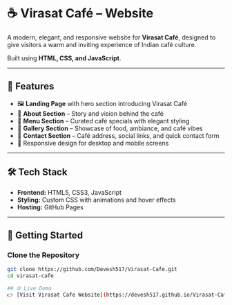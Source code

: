 
# ☕ Virasat Café – Website

A modern, elegant, and responsive website for **Virasat Café**, designed to give visitors a warm and inviting experience of Indian café culture.  

Built using **HTML, CSS, and JavaScript**.  

---

## 🌟 Features
- 🖼️ **Landing Page** with hero section introducing Virasat Café  
- 📖 **About Section** – Story and vision behind the café  
- 🍴 **Menu Section** – Curated café specials with elegant styling  
- 📸 **Gallery Section** – Showcase of food, ambiance, and café vibes  
- 📍 **Contact Section** – Café address, social links, and quick contact form  
- 🎨 Responsive design for desktop and mobile screens  

---

## 🛠️ Tech Stack
- **Frontend:** HTML5, CSS3, JavaScript  
- **Styling:** Custom CSS with animations and hover effects  
- **Hosting:** GitHub Pages  

---

## 🚀 Getting Started

### Clone the Repository
```bash
git clone https://github.com/Devesh517/Virasat-Cafe.git
cd virasat-cafe

## 🌐 Live Demo
👉 [Visit Virasat Cafe Website](https://devesh517.github.io/Virasat-Cafe/)
